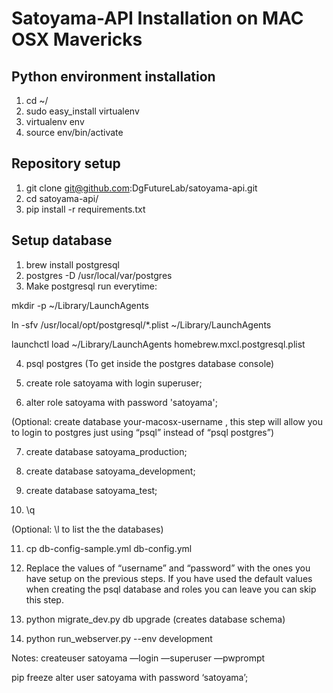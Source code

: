 # Satoyama-API Installation on MAC OSX Mavericks

## Python environment installation

1. cd ~/
2. sudo easy_install virtualenv
3. virtualenv env
4. source env/bin/activate

## Repository setup

1. git clone git@github.com:DgFutureLab/satoyama-api.git
2. cd satoyama-api/
3. pip install -r requirements.txt

## Setup database

1. brew install postgresql
2. postgres -D /usr/local/var/postgres
3. Make postgresql run everytime:

mkdir -p ~/Library/LaunchAgents

ln -sfv /usr/local/opt/postgresql/*.plist ~/Library/LaunchAgents

launchctl load ~/Library/LaunchAgents homebrew.mxcl.postgresql.plist

4. psql postgres (To get inside the postgres database console)

5. create role satoyama with login superuser;

6. alter role satoyama with password 'satoyama';

(Optional: create database your-macosx-username , this step will allow you to login to postgres just using “psql” instead of “psql postgres”)

7. create database satoyama_production;

8. create database satoyama_development;

9. create database satoyama_test;

10. \q

(Optional: \l to list the the databases)

11. cp db-config-sample.yml db-config.yml

12. Replace the values of “username” and “password” with the ones you have setup on the previous steps. If you have used the default values when creating the psql database and roles you can leave you can skip this step.


13. python migrate_dev.py db upgrade (creates database schema)


14. python run_webserver.py --env development




Notes: 
createuser satoyama —login —superuser —pwprompt

pip freeze 
alter user satoyama with password ‘satoyama’;
